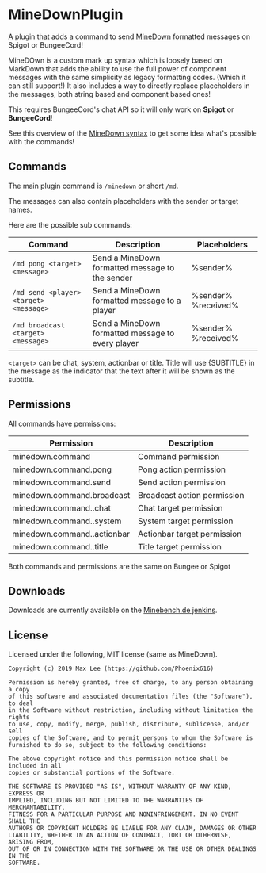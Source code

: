 # MineDownPlugin
A plugin that adds a command to send [MineDown](https://github.com/MineDown) formatted messages on Spigot or BungeeCord!

MineDOwn is a custom mark up syntax which is loosely based on MarkDown that adds the ability to use the full power of
component messages with the same simplicity as legacy formatting codes. (Which it can still support!)
It also includes a way to directly replace placeholders in the messages, both string based and component based ones!

This requires BungeeCord's chat API so it will only work on **Spigot** or **BungeeCord**!

See this overview of the [MineDown syntax](https://github.com/Phoenix616/MineDown#syntax) to get some idea what's
possible with the commands!

## Commands

The main plugin command is `/minedown` or short `/md`.

The messages can also contain placeholders with the sender or target names.

Here are the possible sub commands:

| Command                                   | Description                                       | Placeholders          |
|-------------------------------------------|---------------------------------------------------|-----------------------|
| `/md pong <target> <message>`             | Send a MineDown formatted message to the sender   | %sender%              |
| `/md send <player>  <target> <message>`   | Send a MineDown formatted message to a player     | %sender% %received%   |
| `/md broadcast  <target> <message>`       | Send a MineDown formatted message to every player | %sender% %received%   |

`<target>` can be chat, system, actionbar or title. Title will use {SUBTITLE} in the message as the indicator that the 
text after it will be shown as the subtitle.

## Permissions

All commands have permissions:

| Permission                            | Description                   |
|---------------------------------------|-------------------------------|
| minedown.command                      | Command permission            |
| minedown.command.pong                 | Pong action permission        |
| minedown.command.send                 | Send action permission        |
| minedown.command.broadcast            | Broadcast action permission   |
| minedown.command.<action>.chat        | Chat target permission        |
| minedown.command.<action>.system      | System target permission      |
| minedown.command.<action>.actionbar   | Actionbar target permission   |
| minedown.command.<action>.title       | Title target permission       |

Both commands and permissions are the same on Bungee or Spigot

## Downloads

Downloads are currently available on the [Minebench.de jenkins](https://ci.minebench.de/job/MineDownPlugin).

## License

Licensed under the following, MIT license (same as MineDown).

```
Copyright (c) 2019 Max Lee (https://github.com/Phoenix616)

Permission is hereby granted, free of charge, to any person obtaining a copy
of this software and associated documentation files (the "Software"), to deal
in the Software without restriction, including without limitation the rights
to use, copy, modify, merge, publish, distribute, sublicense, and/or sell
copies of the Software, and to permit persons to whom the Software is
furnished to do so, subject to the following conditions:

The above copyright notice and this permission notice shall be included in all
copies or substantial portions of the Software.

THE SOFTWARE IS PROVIDED "AS IS", WITHOUT WARRANTY OF ANY KIND, EXPRESS OR
IMPLIED, INCLUDING BUT NOT LIMITED TO THE WARRANTIES OF MERCHANTABILITY,
FITNESS FOR A PARTICULAR PURPOSE AND NONINFRINGEMENT. IN NO EVENT SHALL THE
AUTHORS OR COPYRIGHT HOLDERS BE LIABLE FOR ANY CLAIM, DAMAGES OR OTHER
LIABILITY, WHETHER IN AN ACTION OF CONTRACT, TORT OR OTHERWISE, ARISING FROM,
OUT OF OR IN CONNECTION WITH THE SOFTWARE OR THE USE OR OTHER DEALINGS IN THE
SOFTWARE.
```